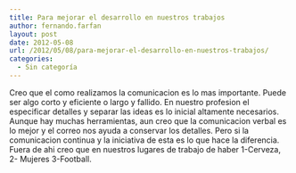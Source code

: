 ```yaml
---
title: Para mejorar el desarrollo en nuestros trabajos
author: fernando.farfan
layout: post
date: 2012-05-08
url: /2012/05/08/para-mejorar-el-desarrollo-en-nuestros-trabajos/
categories:
  - Sin categoría
---
```

Creo que el como realizamos la comunicacion es lo mas importante. Puede ser algo corto y eficiente o largo y fallido. En nuestro profesion el especificar detalles y separar las ideas es lo inicial altamente necesarios. Aunque hay muchas herramientas, aun creo que la comunicacion verbal es lo mejor y el correo nos ayuda a conservar los detalles. Pero si la comunicacion continua y la iniciativa de esta es lo que hace la diferencia. Fuera de ahi creo que en nuestros lugares de trabajo de haber 1-Cerveza, 2- Mujeres 3-Football.

<div id="wp_fb_like_button" style="margin:5px 0;float:none;height:100px;">
  <fb:like href="http://artesanos.de/software/2012/05/08/para-mejorar-el-desarrollo-en-nuestros-trabajos/" send="false" layout="like" width="450" show_faces="true" font="arial" action="" colorscheme="light"></fb:like>
</div>